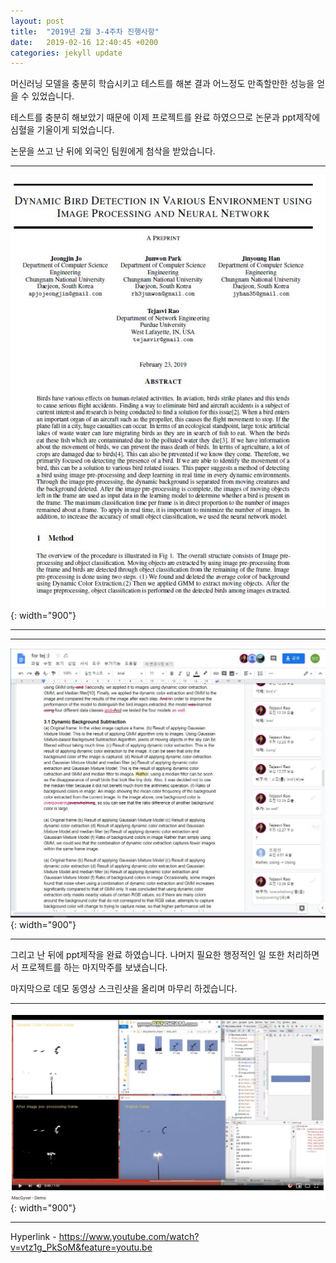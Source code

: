 ```yaml
---
layout: post
title:  "2019년 2월 3-4주차 진행사항"
date:   2019-02-16 12:40:45 +0200
categories: jekyll update
---
```


머신러닝 모델을 충분히 학습시키고 테스트를 해본 결과 어느정도 만족할만한 성능을 얻을 수 있었습니다.

테스트를 충분히 해보았기 때문에 이제 프로젝트를 완료 하였으므로 논문과 ppt제작에 심혈을 기울이게 되었습니다.

논문을 쓰고 난 뒤에 외국인 팀원에게 첨삭을 받았습니다.

- - -
![paper](https://github.com/JoJeongJin/jojeongjin.github.io/blob/master/assets/_week7/paper.JPG?raw=true){: width="900"}
- - -

- - -
![writing_paper](https://github.com/JoJeongJin/jojeongjin.github.io/blob/master/assets/_week7/with_tej.JPG?raw=true){: width="900"}
- - -



그리고 난 뒤에 ppt제작을 완료 하였습니다. 나머지 필요한 행정적인 일 또한 처리하면서 프로젝트를 하는 마지막주를 보냈습니다.

마지막으로 데모 동영상 스크린샷을 올리며 마무리 하겠습니다.
- - -
![demo](https://github.com/JoJeongJin/jojeongjin.github.io/blob/master/assets/_week7/demo.JPG?raw=true){: width="900"}
- - -

Hyperlink - https://www.youtube.com/watch?v=vtz1g_PkSoM&feature=youtu.be